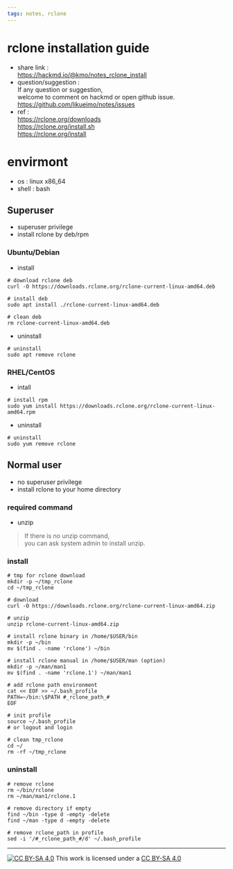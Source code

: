 ```yaml
---
tags: notes, rclone
---
```


# rclone installation guide

- share link :  
https://hackmd.io/@kmo/notes_rclone_install  
- question/suggestion :  
If any question or suggestion,  
welcome to comment on hackmd or open github issue.  
https://github.com/likueimo/notes/issues
- ref :  
https://rclone.org/downloads  
https://rclone.org/install.sh  
https://rclone.org/install  

# envirmont
- os : linux x86_64
- shell : bash

## Superuser
- superuser privilege
- install rclone by deb/rpm

### Ubuntu/Debian  
- install 
```bash=
# download rclone deb
curl -O https://downloads.rclone.org/rclone-current-linux-amd64.deb

# install deb
sudo apt install ./rclone-current-linux-amd64.deb

# clean deb
rm rclone-current-linux-amd64.deb
```
- uninstall 
```bash=
# uninstall
sudo apt remove rclone
```

### RHEL/CentOS
- intall

```bash=
# install rpm
sudo yum install https://downloads.rclone.org/rclone-current-linux-amd64.rpm
```
- uninstall
```bash=
# uninstall
sudo yum remove rclone
```

## Normal user 
- no superuser privilege
- install rclone to your home directory


### required command
- unzip 
> If there is no unzip command,  
> you can ask system admin to install unzip.


### install

```bash=
# tmp for rclone download
mkdir -p ~/tmp_rclone
cd ~/tmp_rclone

# download
curl -O https://downloads.rclone.org/rclone-current-linux-amd64.zip

# unzip
unzip rclone-current-linux-amd64.zip

# install rclone binary in /home/$USER/bin
mkdir -p ~/bin
mv $(find . -name 'rclone') ~/bin

# install rclone manual in /home/$USER/man (option)
mkdir -p ~/man/man1
mv $(find . -name 'rclone.1') ~/man/man1

# add rclone path environment
cat << EOF >> ~/.bash_profile
PATH=~/bin:\$PATH #_rclone_path_#
EOF

# init profile 
source ~/.bash_profile
# or logout and login

# clean tmp_rclone
cd ~/
rm -rf ~/tmp_rclone
```

### uninstall

```bash=
# remove rclone
rm ~/bin/rclone
rm ~/man/man1/rclone.1

# remove directory if empty
find ~/bin -type d -empty -delete
find ~/man -type d -empty -delete

# remove rclone_path in profile
sed -i '/#_rclone_path_#/d' ~/.bash_profile
```

---
[![CC BY-SA 4.0][cc-by-sa-image]][cc-by-sa] This work is licensed under a [CC BY-SA 4.0][cc-by-sa]  

[cc-by-sa]: http://creativecommons.org/licenses/by-sa/4.0/ 
[cc-by-sa-image]: https://licensebuttons.net/l/by-sa/4.0/88x31.png  
